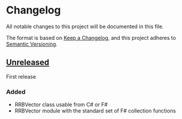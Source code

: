 # Changelog
All notable changes to this project will be documented in this file.

The format is based on [Keep a Changelog](https://keepachangelog.com/en/1.1.0/),
and this project adheres to [Semantic Versioning](https://semver.org/spec/v2.0.0.html).

## [Unreleased]

First release

### Added
- RRBVector class usable from C# or F#
- RRBVector module with the standard set of F# collection functions

[Unreleased]: https://github.com/rmunn/Ficus/tree/master
